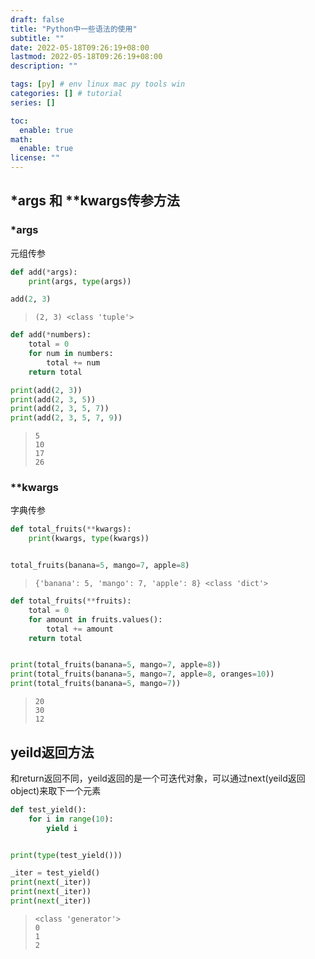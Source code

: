 ```yaml
---
draft: false
title: "Python中一些语法的使用"
subtitle: ""
date: 2022-05-18T09:26:19+08:00
lastmod: 2022-05-18T09:26:19+08:00
description: ""

tags: [py] # env linux mac py tools win
categories: [] # tutorial
series: []

toc:
  enable: true
math:
  enable: true
license: ""
---
```


## *args 和 **kwargs传参方法

### *args

元组传参

```python
def add(*args):
    print(args, type(args))

add(2, 3)
```

> ```
> (2, 3) <class 'tuple'>
> ```



```python
def add(*numbers):
    total = 0
    for num in numbers:
        total += num
    return total

print(add(2, 3))
print(add(2, 3, 5))
print(add(2, 3, 5, 7))
print(add(2, 3, 5, 7, 9))
```

> ```
> 5
> 10
> 17
> 26
> ```

### **kwargs

字典传参

```python
def total_fruits(**kwargs):
    print(kwargs, type(kwargs))


total_fruits(banana=5, mango=7, apple=8)
```

> ```
> {'banana': 5, 'mango': 7, 'apple': 8} <class 'dict'>
> ```



```python
def total_fruits(**fruits):
    total = 0
    for amount in fruits.values():
        total += amount
    return total


print(total_fruits(banana=5, mango=7, apple=8))
print(total_fruits(banana=5, mango=7, apple=8, oranges=10))
print(total_fruits(banana=5, mango=7))
```

> ```
> 20
> 30
> 12
> ```

## yeild返回方法

和return返回不同，yeild返回的是一个可迭代对象，可以通过next(yeild返回object)来取下一个元素

```python
def test_yield():
    for i in range(10):
        yield i


print(type(test_yield()))

_iter = test_yield()
print(next(_iter))
print(next(_iter))
print(next(_iter))
```

> ```
> <class 'generator'>
> 0
> 1
> 2
> ```
